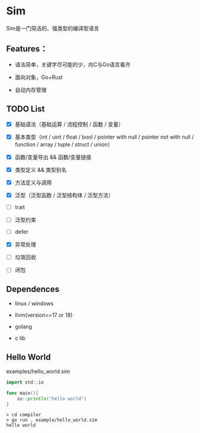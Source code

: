 # Sim

Sim是一门简洁的、强类型的编译型语言

## Features：

+ 语法简单，关键字尽可能的少，向C与Go语言看齐

+ 面向对象，Go+Rust

+ 自动内存管理

## TODO List

+ [x] 基础语法（基础运算 / 流程控制 / 函数 / 变量）

+ [x] 基本类型（int / uint / float / bool / pointer with null / pointer not with null / function / array / tuple / struct / union）

+ [x] 函数/变量导出 && 函数/变量链接

+ [x] 类型定义 && 类型别名

+ [x] 方法定义与调用

+ [x] 泛型（泛型函数 / 泛型结构体 / 泛型方法）

+ [ ] trait

+ [ ] 泛型约束

+ [ ] defer

+ [x] 异常处理

+ [ ] 垃圾回收

+ [ ] 闭包

## Dependences

+ linux / windows

+ llvm(version==17 or 18)

+ golang

+ c lib

## Hello World

examples/hello_world.sim

```go
import std::io

func main(){
    io::println("hello world")
}
```

```shell
> cd compiler
> go run . example/hello_world.sim
hello world
```